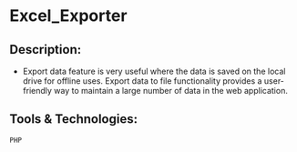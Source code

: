 # Excel_Exporter


##  Description: 
  -  Export data feature is very useful where the data is saved on the local drive for offline uses. Export data to file functionality provides a user-friendly way to maintain a large number of data in the web application. 

##  Tools & Technologies: 
    PHP

